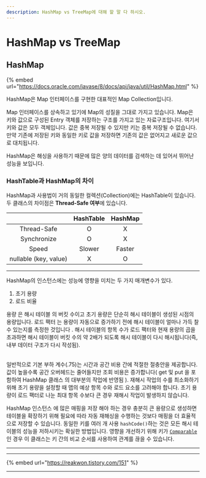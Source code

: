 ```yaml
---
description: HashMap vs TreeMap에 대해 할 말 다 하시오.
---
```


# HashMap vs TreeMap

## HashMap

{% embed url="https://docs.oracle.com/javase/8/docs/api/java/util/HashMap.html" %}

HashMap은 Map 인터페이스를 구현한 대표적인 Map Collection입니다.

Map 인터페이스를 상속하고 있기에 Map의 성질을 그대로 가지고 있습니다. Map은 키와 값으로 구성된 Entry 객체를 저장하는 구조를 가지고 있는 자료구조입니다. 여기서 키와 값은 모두 객체입니다. 값은 중복 저장될 수 있지만 키는 중복 저장될 수 없습니다. 만약 기존에 저장된 키와 동일한 키로 값을 저장하면 기존의 값은 없어지고 새로운 값으로 대치됩니다.&#x20;

HashMap은 해싱을 사용하기 때문에 많은 양의 데이터를 검색하는 데 있어서 뛰어난 성능을 보입니다.

### HashTable과 HashMap의 차이

HashMap과 사용법이 거의 동일한 컬렉션(Collection)에는 HashTable이 있습니다. 두 클래스의 차이점은 **Thread-Safe 여부**에 있습니다.

|                       | HashTable | HashMap |
| :-------------------: | :-------: | :-----: |
|      Thread-Safe      |     O     |    X    |
|      Synchronize      |     O     |    X    |
|         Speed         |   Slower  |  Faster |
| nullable (key, value) |     X     |    O    |

****

HashMap의 인스턴스에는 성능에 영향을 미치는 두 가지 매개변수가 있다.

1. 초기 용량
2. 로드 비율

용량 은 해시 테이블 의 버킷 수이고 초기 용량은 단순히 해시 테이블이 생성된 시점의 용량입니다. 로드 팩터 는 용량이 자동으로 증가하기 전에 해시 테이블이 얼마나 가득 찰 수 있는지를 측정한 것입니다 . 해시 테이블의 항목 수가 로드 팩터와 현재 용량의 곱을 초과하면 해시 테이블이 버킷 수의 약 2배가 되도록 해시 테이블이 다시 해시됩니다(즉, 내부 데이터 구조가 다시 작성됨).

\
일반적으로 기본 부하 계수(.75)는 시간과 공간 비용 간에 적절한 절충안을 제공합니다. 값이 높을수록 공간 오버헤드는 줄어들지만 조회 비용은 증가합니다( get 및 put 을 포함하여 HashMap 클래스 의 대부분의 작업에 반영됨 ). 재해시 작업의 수를 최소화하기 위해 초기 용량을 설정할 때 맵의 예상 항목 수와 로드 요소를 고려해야 합니다. 초기 용량이 로드 팩터로 나눈 최대 항목 수보다 큰 경우 재해시 작업이 발생하지 않습니다.



HashMap 인스턴스 에 많은 매핑을 저장 해야 하는 경우 충분히 큰 용량으로 생성하면 테이블을 확장하기 위해 필요에 따라 자동 재해싱을 수행하는 것보다 매핑을 더 효율적으로 저장할 수 있습니다. 동일한 키를 여러 개 사용 `hashCode()`하는 것은 모든 해시 테이블의 성능을 저하시키는 확실한 방법입니다. 영향을 개선하기 위해 키가 [`Comparable`](https://docs.oracle.com/javase/8/docs/api/java/lang/Comparable.html)인 경우 이 클래스는 키 간의 비교 순서를 사용하여 관계를 끊을 수 있습니다.





****

****

{% embed url="https://reakwon.tistory.com/151" %}

****
